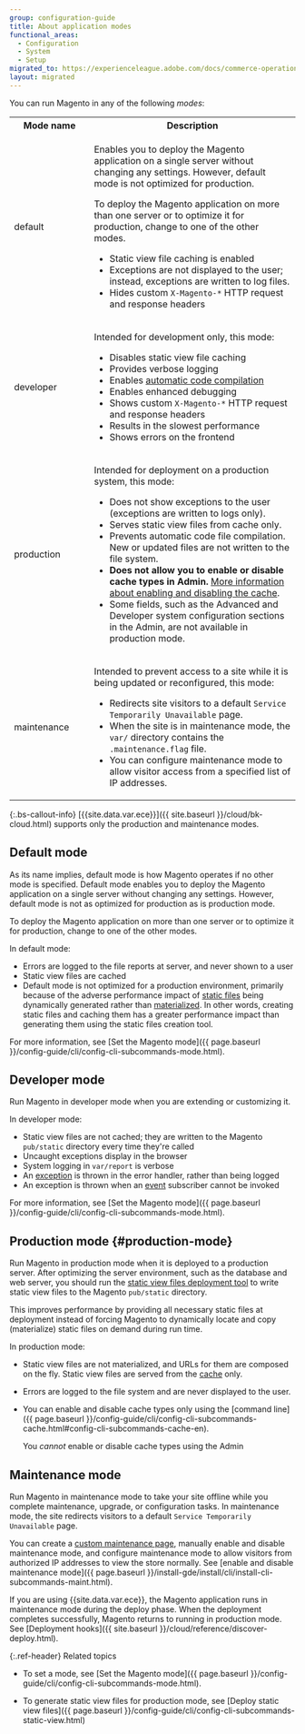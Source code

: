 ```yaml
---
group: configuration-guide
title: About application modes
functional_areas:
  - Configuration
  - System
  - Setup
migrated_to: https://experienceleague.adobe.com/docs/commerce-operations/configuration-guide/setup/application-modes.html
layout: migrated
---
```


You can run Magento in any of the following *modes*:

<table>
    <tbody>
        <tr>
            <th style="width: 125px;">Mode name</th>
            <th>Description</th>
        </tr>
        <tr>
        <td>default</td>
        <td><p>Enables you to deploy the Magento application on a single server without changing any settings. However, default mode is not optimized for production.</p>
            <p>To deploy the Magento application on more than one server or to optimize it for production, change to one of the other modes.</p>
            <ul><li>Static view file caching is enabled</li>
                <li>Exceptions are not displayed to the user; instead, exceptions are written to log files.</li>
                <li>Hides custom <code>X-Magento-*</code> HTTP request and response headers</li></ul>
            </td>
    </tr>
    <tr>
        <td>developer</td>
        <td><p>Intended for development only, this mode:</p>
            <ul><li>Disables static view file caching</li>
                <li>Provides verbose logging</li>
                <li>Enables <a href="{{ page.baseurl }}/config-guide/cli/config-cli-subcommands-compiler.html">automatic code compilation</a></li>
                <li>Enables enhanced debugging</li>
                <li>Shows custom <code>X-Magento-*</code> HTTP request and response headers</li>
                <li>Results in the slowest performance</li>
                <li>Shows errors on the frontend</li></ul>
    </td>
    </tr>
    <tr>
        <td>production</td>
        <td><p>Intended for deployment on a production system, this mode:</p>
            <ul><li>Does not show exceptions to the user (exceptions are written to logs only).</li>
                <li>Serves static view files from cache only.</li>
                <li>Prevents automatic code file compilation. New or updated files are not written to the file system.</li>
                <li><b>Does not allow you to enable or disable cache types in Admin.</b> <a href="{{ page.baseurl }}/config-guide/cli/config-cli-subcommands-cache.html#config-cli-subcommands-cache-en">More information about enabling and disabling the cache</a>.</li>
                <li>Some fields, such as the Advanced and Developer system configuration sections in the Admin, are not available in production mode.</li>
            </ul></td>
    </tr>
   <tr>
        <td>maintenance</td>
        <td><p>Intended to prevent access to a site while it is being updated or reconfigured, this mode:</p>
            <ul><li>Redirects site visitors to a default <code>Service Temporarily Unavailable</code> page.</li>
                <li>When the site is in maintenance mode, the <code>var/</code> directory contains the <code>.maintenance.flag</code> file.</li>
                <li>You can configure maintenance mode to allow visitor access from a specified list of IP addresses.</li>
            </ul></td>
        </tr>
</tbody>
</table>

 {:.bs-callout-info}
[{{site.data.var.ece}}]({{ site.baseurl }}/cloud/bk-cloud.html) supports only the production and maintenance modes.

## Default mode

As its name implies, default mode is how Magento operates if no other mode is specified. Default mode enables you to deploy the Magento application on a single server without changing any settings. However, default mode is not as optimized for production as is production mode.

To deploy the Magento application on more than one server or to optimize it for production, change to one of the other modes.

In default mode:

-  Errors are logged to the file reports at server, and never shown to a user
-  Static view files are cached
-  Default mode is not optimized for a production environment, primarily because of the adverse performance impact of [static files](https://glossary.magento.com/static-files) being dynamically generated rather than [materialized](https://en.wikipedia.org/wiki/Materialized_view). In other words, creating static files and caching them has a greater performance impact than generating them using the static files creation tool.

For more information, see [Set the Magento mode]({{ page.baseurl }}/config-guide/cli/config-cli-subcommands-mode.html).

## Developer mode

Run Magento in developer mode when you are extending or customizing it.

In developer mode:

-  Static view files are not cached; they are written to the Magento `pub/static` directory every time they're called
-  Uncaught exceptions display in the browser
-  System logging in `var/report` is verbose
-  An [exception](https://glossary.magento.com/exception) is thrown in the error handler, rather than being logged
-  An exception is thrown when an [event](https://glossary.magento.com/event) subscriber cannot be invoked

For more information, see [Set the Magento mode]({{ page.baseurl }}/config-guide/cli/config-cli-subcommands-mode.html).

## Production mode {#production-mode}

Run Magento in production mode when it is deployed to a production server. After optimizing the server environment, such as the database and web server, you should run the [static view files deployment tool]({{page.baseurl}}/config-guide/cli/config-cli-subcommands-static-view.html) to write static view files to the Magento `pub/static` directory.

This improves performance by providing all necessary static files at deployment instead of forcing Magento to dynamically locate and copy (materialize) static files on demand during run time.

In production mode:

-  Static view files are not materialized, and URLs for them are composed on the fly. Static view files are served from the [cache](https://glossary.magento.com/cache) only.
-  Errors are logged to the file system and are never displayed to the user.
-  You can enable and disable cache types only using the [command line]({{ page.baseurl }}/config-guide/cli/config-cli-subcommands-cache.html#config-cli-subcommands-cache-en).

   You _cannot_ enable or disable cache types using the Admin

## Maintenance mode

Run Magento in maintenance mode to take your site offline while you complete maintenance, upgrade, or configuration tasks.  In maintenance mode, the site redirects visitors to a default `Service Temporarily Unavailable` page.

You can create a [custom maintenance page](https://experienceleague.adobe.com/docs/commerce-operations/upgrade-guide/troubleshooting/maintenance-mode-options.html), manually enable and disable maintenance mode, and configure maintenance mode to allow visitors from authorized IP addresses to view the store normally. See [enable and disable maintenance mode]({{ page.baseurl }}/install-gde/install/cli/install-cli-subcommands-maint.html).

If you are using {{site.data.var.ece}}, the Magento application runs in maintenance mode during the deploy phase. When the deployment completes successfully, Magento returns to running in production mode. See [Deployment hooks]({{ site.baseurl }}/cloud/reference/discover-deploy.html).

{:.ref-header}
Related topics

-  To set a mode, see [Set the Magento mode]({{ page.baseurl }}/config-guide/cli/config-cli-subcommands-mode.html).

-  To generate static view files for production mode, see [Deploy static view files]({{ page.baseurl }}/config-guide/cli/config-cli-subcommands-static-view.html)

